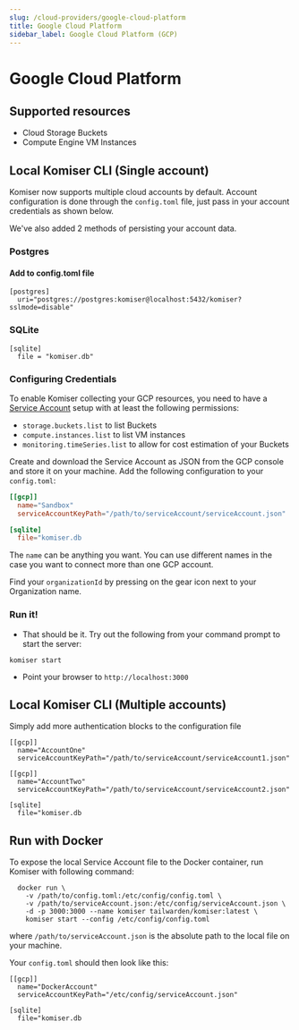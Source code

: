 ```yaml
---
slug: /cloud-providers/google-cloud-platform
title: Google Cloud Platform
sidebar_label: Google Cloud Platform (GCP)
---
```


# Google Cloud Platform

## Supported resources

- Cloud Storage Buckets
- Compute Engine VM Instances


## Local Komiser CLI (Single account)

Komiser now supports multiple cloud accounts by default. Account configuration is done through the `config.toml` file, just pass in your account credentials as shown below.

We've also added 2 methods of persisting your account data.
### Postgres
#### Add to config.toml file
```
[postgres]
  uri="postgres://postgres:komiser@localhost:5432/komiser?sslmode=disable"
```
### SQLite

```
[sqlite]
  file = "komiser.db"
```

### Configuring Credentials

To enable Komiser collecting your GCP resources, you need to have a [Service Account](https://cloud.google.com/iam/docs/service-account-overview) setup with at least the following permissions:

- `storage.buckets.list` to list Buckets
- `compute.instances.list` to list VM instances
- `monitoring.timeSeries.list` to allow for cost estimation of your Buckets

Create and download the Service Account as JSON from the GCP console and store it on your machine. Add the following configuration to your `config.toml`:

```toml
[[gcp]]
  name="Sandbox"
  serviceAccountKeyPath="/path/to/serviceAccount/serviceAccount.json"

[sqlite]
  file="komiser.db
```

The `name` can be anything you want. You can use different names in the case you want to connect more than one GCP account. 

Find your `organizationId` by pressing on the gear icon next to your Organization name.

### Run it!
* That should be it. Try out the following from your command prompt to start the server:

```
komiser start 
```

* Point your browser to `http://localhost:3000`

## Local Komiser CLI (Multiple accounts)
Simply add more authentication blocks to the configuration file

```
[[gcp]]
  name="AccountOne"
  serviceAccountKeyPath="/path/to/serviceAccount/serviceAccount1.json"

[[gcp]]
  name="AccountTwo"
  serviceAccountKeyPath="/path/to/serviceAccount/serviceAccount2.json"

[sqlite]
  file="komiser.db

```

## Run with Docker

To expose the local Service Account file to the Docker container, run Komiser with following command:

```
  docker run \
    -v /path/to/config.toml:/etc/config/config.toml \
    -v /path/to/serviceAccount.json:/etc/config/serviceAccount.json \
    -d -p 3000:3000 --name komiser tailwarden/komiser:latest \
    komiser start --config /etc/config/config.toml
```

where `/path/to/serviceAccount.json` is the absolute path to the local file on your machine.

Your `config.toml` should then look like this:

```
[[gcp]]
  name="DockerAccount"
  serviceAccountKeyPath="/etc/config/serviceAccount.json"

[sqlite]
  file="komiser.db
```